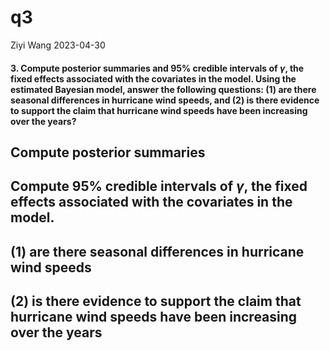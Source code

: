 q3
================
Ziyi Wang
2023-04-30

#### 3. Compute posterior summaries and 95% credible intervals of $\gamma$, the fixed effects associated with the covariates in the model. Using the estimated Bayesian model, answer the following questions: (1) are there seasonal differences in hurricane wind speeds, and (2) is there evidence to support the claim that hurricane wind speeds have been increasing over the years?

## Compute posterior summaries

## Compute 95% credible intervals of $\gamma$, the fixed effects associated with the covariates in the model.

## (1) are there seasonal differences in hurricane wind speeds

## (2) is there evidence to support the claim that hurricane wind speeds have been increasing over the years
